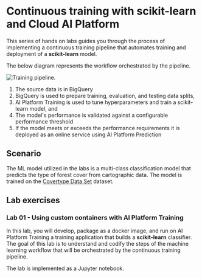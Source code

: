 # Continuous training with scikit-learn and Cloud AI Platform

This series of hands on labs guides you through the process of implementing a continuous training pipeline that automates training and deployment of a **scikit-learn** model. 

The below diagram represents the workflow orchestrated by the pipeline.

![Training pipeline](/images/kfp-caip.png).

1. The source data is in BigQuery
2. BigQuery is used to prepare training, evaluation, and testing data splits, 
3. AI Platform Training is used to tune hyperparameters and train a scikit-learn model, and
4. The model's performance is validated against a configurable performance threshold
4. If the model meets or exceeds the performance requirements it is deployed as an online service using AI Platform Prediction

## Scenario
The ML model utilized in the labs  is a multi-class classification model that predicts the type of forest cover from cartographic data. The model is trained on the [Covertype Data Set](/datasets/covertype/README.md) dataset.

## Lab exercises
### Lab 01 - Using custom containers with AI Platform Training
In this lab, you will develop, package as a docker image, and run on AI Platform Training a training application that builds a **scikit-learn** classifier. The goal of this lab is to understand and codify the steps of the machine learning workflow that will be orchestrated by the continuous training pipeline.

The lab is implemented as a Jupyter notebook.


